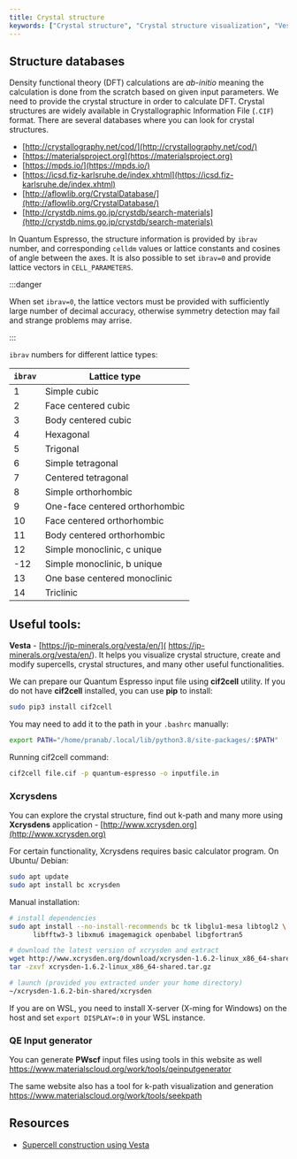```yaml
---
title: Crystal structure
keywords: ["Crystal structure", "Crystal structure visualization", "Vesta", "Finding crystal structure", "cif2cell", "Xcrysdens", "QE input generator", "Supercell construction"]
---
```


## Structure databases

Density functional theory (DFT) calculations are *ab-initio* meaning the
calculation is done from the scratch based on given input parameters. We need to
provide the crystal structure in order to calculate DFT. Crystal structures are
widely available in Crystallographic Information File (`.CIF`) format. There are
several databases where you can look for crystal structures.

- [http://crystallography.net/cod/](http://crystallography.net/cod/)
- [https://materialsproject.org](https://materialsproject.org)
- [https://mpds.io/](https://mpds.io/)
- [https://icsd.fiz-karlsruhe.de/index.xhtml](https://icsd.fiz-karlsruhe.de/index.xhtml)
- [http://aflowlib.org/CrystalDatabase/](http://aflowlib.org/CrystalDatabase/)
- [http://crystdb.nims.go.jp/crystdb/search-materials](http://crystdb.nims.go.jp/crystdb/search-materials)


In Quantum Espresso, the structure information is provided by `ibrav` number,
and corresponding `celldm` values or lattice constants and cosines of angle
between the axes. It is also possible to set `ibrav=0` and provide lattice
vectors in `CELL_PARAMETERS`.

:::danger

When set `ibrav=0`, the lattice vectors must be provided with sufficiently large
number of decimal accuracy, otherwise symmetry detection may fail and strange
problems may arrise.

:::

`ibrav` numbers for different lattice types:

`ibrav` | Lattice type
------- | ------------
1       | Simple cubic
2       | Face centered cubic
3       | Body centered cubic
4       | Hexagonal
5       | Trigonal
6       | Simple tetragonal
7       | Centered tetragonal
8       | Simple orthorhombic
9       | One-face centered orthorhombic
10      | Face centered orthorhombic
11      | Body centered orthorhombic
12      | Simple monoclinic, c unique
-12     | Simple monoclinic, b unique
13      | One base centered monoclinic
14      | Triclinic


## Useful tools:

**Vesta** - [https://jp-minerals.org/vesta/en/](
https://jp-minerals.org/vesta/en/). It helps you visualize crystal structure,
create and modify supercells, crystal structures, and many other useful
functionalities.

We can prepare our Quantum Espresso input file using **cif2cell** utility. If
you do not have **cif2cell** installed, you can use **pip** to install:

```bash
sudo pip3 install cif2cell
```

You may need to add it to the path in your `.bashrc` manually:

```bash
export PATH="/home/pranab/.local/lib/python3.8/site-packages/:$PATH"
```

Running cif2cell command:

```bash
cif2cell file.cif -p quantum-espresso -o inputfile.in
```

### Xcrysdens

You can explore the crystal structure, find out k-path and many more using
**Xcrysdens** application - [http://www.xcrysden.org](http://www.xcrysden.org)

For certain functionality, Xcrysdens requires basic calculator program. On
Ubuntu/ Debian:

```bash
sudo apt update
sudo apt install bc xcrysden
```

Manual installation:

```bash
# install dependencies
sudo apt install --no-install-recommends bc tk libglu1-mesa libtogl2 \
      libfftw3-3 libxmu6 imagemagick openbabel libgfortran5

# download the latest version of xcrysden and extract
wget http://www.xcrysden.org/download/xcrysden-1.6.2-linux_x86_64-shared.tar.gz
tar -zxvf xcrysden-1.6.2-linux_x86_64-shared.tar.gz

# launch (provided you extracted under your home directory)
~/xcrysden-1.6.2-bin-shared/xcrysden
```

If you are on WSL, you need to install X-server (X-ming for Windows) on the host
and set `export DISPLAY=:0` in your WSL instance.

### QE Input generator

You can generate **PWscf** input files using tools in this website as well
<https://www.materialscloud.org/work/tools/qeinputgenerator>

The same website also has a tool for k-path visualization and generation
<https://www.materialscloud.org/work/tools/seekpath>


## Resources

- [Supercell construction using Vesta](https://www.youtube.com/watch?v=Jk0QUB1fkMU)

